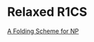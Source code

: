 # Relaxed R1CS

[A Folding Scheme for NP](https://eprint.iacr.org/2021/370.pdf#page=12&zoom=100,100,780)
